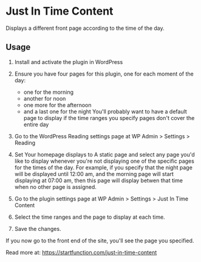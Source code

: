 # Just In Time Content

Displays a different front page according to the time of the day.

## Usage

1. Install and activate the plugin in WordPress

2. Ensure you have four pages for this plugin, one for each moment of the day:

   - one for the morning
   - another for noon
   - one more for the afternoon
   - and a last one for the night
     You'll probably want to have a default page to display if the time ranges you specify pages don't cover the entire day

3. Go to the WordPress Reading settings page at WP Admin > Settings > Reading

4. Set Your homepage displays to A static page and select any page you'd like to display whenever you're not displaying one of the specific pages for the times of the day. For example, if you specify that the night page will be displayed until 12:00 am, and the morning page will start displaying at 07:00 am, then this page will display betwen that time when no other page is assigned.

5. Go to the plugin settings page at WP Admin > Settings > Just In Time Content

6. Select the time ranges and the page to display at each time.

7. Save the changes.

If you now go to the front end of the site, you'll see the page you specified.

Read more at:
https://startfunction.com/just-in-time-content
